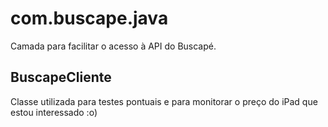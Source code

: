 com.buscape.java
================

Camada para facilitar o acesso à API do Buscapé.



BuscapeCliente
--------------
Classe utilizada para testes pontuais e para monitorar o preço do iPad que estou interessado :o)
